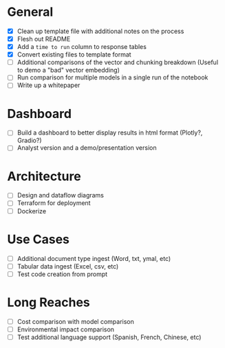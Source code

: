 # General

- [x] Clean up template file with additional notes on the process
- [x] Flesh out README
- [x] Add a `time to run` column to response tables
- [x] Convert existing files to template format
- [ ] Additional comparisons of the vector and chunking breakdown (Useful to demo a "bad" vector embedding)
- [ ] Run comparison for multiple models in a single run of the notebook
- [ ] Write up a whitepaper

# Dashboard

- [ ] Build a dashboard to better display results in html format (Plotly?, Gradio?)
- [ ] Analyst version and a demo/presentation version

# Architecture

- [ ] Design and dataflow diagrams
- [ ] Terraform for deployment
- [ ] Dockerize

# Use Cases

- [ ] Additional document type ingest (Word, txt, ymal, etc)
- [ ] Tabular data ingest (Excel, csv, etc)
- [ ] Test code creation from prompt

# Long Reaches

- [ ] Cost comparison with model comparison
- [ ] Environmental impact comparison
- [ ] Test additional language support (Spanish, French, Chinese, etc)
